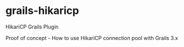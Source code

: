 # grails-hikaricp
HikariCP Grails Plugin

Proof of concept - How to use HikariCP connection pool with Grails 3.x
